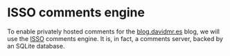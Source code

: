 # ISSO comments engine #

To enable privately hosted comments for the [blog.davidmr.es](http://blog.davidmr.es) blog, we will use the [ISSO]() comments engine. It is, in fact, a comments server, backed by an SQLite database.
